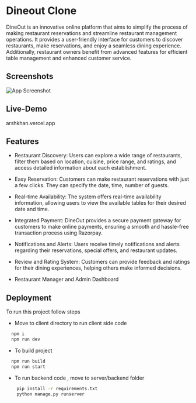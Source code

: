 
# Dineout Clone

DineOut is an innovative online platform that aims to simplify the process of making restaurant reservations and streamline restaurant management operations. It provides a user-friendly interface for customers to discover restaurants, make reservations, and enjoy a seamless dining experience. Additionally, restaurant owners benefit from advanced features for efficient table management and enhanced customer service.


## Screenshots

![App Screenshot](https://res.cloudinary.com/dhe9hmzbn/image/upload/v1688791298/Screenshot_23_k4nnep.png)


## Live-Demo

arshkhan.vercel.app


## Features


- Restaurant Discovery: Users can explore a wide range of restaurants, filter them based on location, cuisine, price range, and ratings, and access detailed information about each establishment.

- Easy Reservation: Customers can make restaurant reservations with just a few clicks. They can specify the date, time, number of guests.

- Real-time Availability: The system offers real-time availability information, allowing users to view the available tables for their desired date and time.

- Integrated Payment: DineOut provides a secure payment gateway for customers to make online payments, ensuring a smooth and hassle-free transaction process using Razorpay.

- Notifications and Alerts: Users receive timely notifications and alerts regarding their reservations, special offers, and restaurant updates.

- Review and Rating System: Customers can provide feedback and ratings for their dining experiences, helping others make informed decisions.

- Restaurant Manager and Admin Dashboard
## Deployment

To run this project follow steps


- Move to client directory to run client side code


```bash
  npm i             
  npm run dev       
```

- To build project

```bash
  npm run build        
  npm run start        
```



- To run backend code , move to server/backend folder

```bash
    pip install -r requirements.txt
    python manage.py runserver            
```

